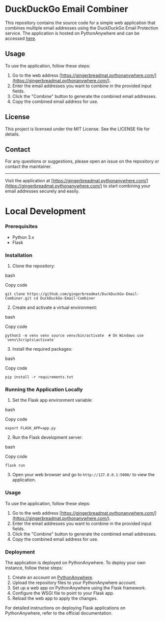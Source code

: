 
# DuckDuckGo Email Combiner

This repository contains the source code for a simple web application that combines multiple email addresses using the DuckDuckGo Email Protection service. The application is hosted on PythonAnywhere and can be accessed [here](https://gingerbreadmat.pythonanywhere.com/).

## Usage

To use the application, follow these steps:

1.  Go to the web address [https://gingerbreadmat.pythonanywhere.com/](https://gingerbreadmat.pythonanywhere.com/).
2.  Enter the email addresses you want to combine in the provided input fields.
3.  Click the "Combine" button to generate the combined email addresses.
4.  Copy the combined email address for use.

## License

This project is licensed under the MIT License. See the LICENSE file for details.

## Contact

For any questions or suggestions, please open an issue on the repository or contact the maintainer.

----------

Visit the application at [https://gingerbreadmat.pythonanywhere.com/](https://gingerbreadmat.pythonanywhere.com/) to start combining your email addresses securely and easily.

# Local Development 

### Prerequisites

-   Python 3.x
-   Flask

### Installation

1.  Clone the repository:

bash

Copy code

`git clone https://github.com/gingerbreadmat/DuckDuckGo-Email-Combiner.git
cd DuckDuckGo-Email-Combiner` 

2.  Create and activate a virtual environment:

bash

Copy code

``python3 -m venv venv
source venv/bin/activate  # On Windows use `venv\Scripts\activate` `` 

3.  Install the required packages:

bash

Copy code

`pip install -r requirements.txt` 

### Running the Application Locally

1.  Set the Flask app environment variable:

bash

Copy code

`export FLASK_APP=app.py` 

2.  Run the Flask development server:

bash

Copy code

`flask run` 

3.  Open your web browser and go to `http://127.0.0.1:5000/` to view the application.

### Usage

To use the application, follow these steps:

1.  Go to the web address [https://gingerbreadmat.pythonanywhere.com/](https://gingerbreadmat.pythonanywhere.com/).
2.  Enter the email addresses you want to combine in the provided input fields.
3.  Click the "Combine" button to generate the combined email addresses.
4.  Copy the combined email address for use.

### Deployment

The application is deployed on PythonAnywhere. To deploy your own instance, follow these steps:

1.  Create an account on [PythonAnywhere](https://www.pythonanywhere.com/).
2.  Upload the repository files to your PythonAnywhere account.
3.  Set up a web app on PythonAnywhere using the Flask framework.
4.  Configure the WSGI file to point to your Flask app.
5.  Reload the web app to apply the changes.

For detailed instructions on deploying Flask applications on PythonAnywhere, refer to the official documentation.
